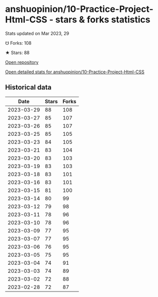 # anshuopinion/10-Practice-Project-Html-CSS - stars & forks statistics

Stats updated on Mar 2023, 29

☋ Forks: 108

★ Stars: 88

[Open repository](https://github.com/anshuopinion/10-Practice-Project-Html-CSS)

[Open detailed stats for anshuopinion/10-Practice-Project-Html-CSS](https://reviewgithub.com/rep/anshuopinion/10-Practice-Project-Html-CSS)

## Historical data
| Date | Stars | Forks |
|------|-------|-------|
| 2023-03-29 | 88 | 108 | 
| 2023-03-27 | 85 | 107 | 
| 2023-03-26 | 85 | 107 | 
| 2023-03-25 | 85 | 105 | 
| 2023-03-23 | 84 | 105 | 
| 2023-03-21 | 83 | 104 | 
| 2023-03-20 | 83 | 103 | 
| 2023-03-19 | 83 | 103 | 
| 2023-03-18 | 83 | 101 | 
| 2023-03-16 | 83 | 101 | 
| 2023-03-15 | 81 | 100 | 
| 2023-03-14 | 80 | 99 | 
| 2023-03-12 | 79 | 98 | 
| 2023-03-11 | 78 | 96 | 
| 2023-03-10 | 78 | 96 | 
| 2023-03-09 | 77 | 95 | 
| 2023-03-07 | 77 | 95 | 
| 2023-03-06 | 76 | 95 | 
| 2023-03-05 | 75 | 95 | 
| 2023-03-04 | 74 | 91 | 
| 2023-03-03 | 74 | 89 | 
| 2023-03-02 | 72 | 88 | 
| 2023-02-28 | 72 | 87 | 

